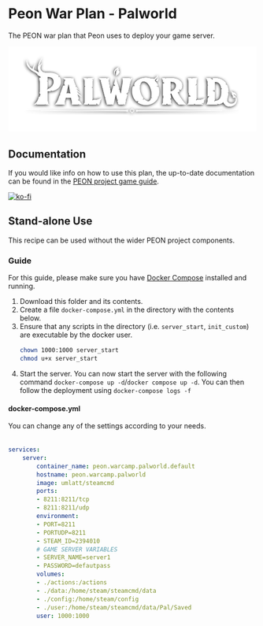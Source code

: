# Peon War Plan - Palworld

The PEON war plan that Peon uses to deploy your game server.

![Palworld](./logo.webp)

## Documentation

If you would like info on how to use this plan, the up-to-date documentation can be found in the [PEON project game guide](http://docs.warcamp.org/guides/games/palworld/).

[![ko-fi](https://ko-fi.com/img/githubbutton_sm.svg)](https://ko-fi.com/K3K567ILJ)

## Stand-alone Use

This recipe can be used without the wider PEON project components.

### Guide

For this guide, please make sure you have [Docker Compose](https://docs.docker.com.zh.xy2401.com/v17.12/compose/install/) installed and running.

1. Download this folder and its contents.
2. Create a file `docker-compose.yml` in the directory with the contents below.
3. Ensure that any scripts in the directory (i.e. `server_start`, `init_custom`) are executable by the docker user.
    ```bash
    chown 1000:1000 server_start
    chmod u+x server_start
    ```
4. Start the server. You can now start the server with the following command `docker-compose up -d`/`docker compose up -d`. You can then follow the deployment using `docker-compose logs -f`

#### docker-compose.yml

You can change any of the settings according to your needs.

```yml

services:
    server:
        container_name: peon.warcamp.palworld.default
        hostname: peon.warcamp.palworld
        image: umlatt/steamcmd
        ports:
        - 8211:8211/tcp
        - 8211:8211/udp
        environment:
        - PORT=8211
        - PORTUDP=8211
        - STEAM_ID=2394010
        # GAME SERVER VARIABLES
        - SERVER_NAME=server1
        - PASSWORD=defautpass
        volumes:
        - ./actions:/actions
        - ./data:/home/steam/steamcmd/data
        - ./config:/home/steam/config
        - ./user:/home/steam/steamcmd/data/Pal/Saved
        user: 1000:1000
```
